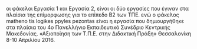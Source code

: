 οι φάκελοι Εργασία 1 και Εργασία 2, είναι οι δύο εργασίες που έγιναν στα πλαίσια της επίμορφωσης για το επίπεδο Β2 των ΤΠΕ.
ενώ ο φάκελος matheno tis logikes ppyles pezontas είναι η εργασία που δημιουργήθηκε στα πλαίσια του 4o Πανελλήνιο Εκπαιδευτικό Συνέδριο Κεντρικής Μακεδονίας. «Αξιοποίηση των Τ.Π.Ε. στην Διδακτική Πράξη» Θεσσαλονίκη 8-10 Απριλίου 2016.
